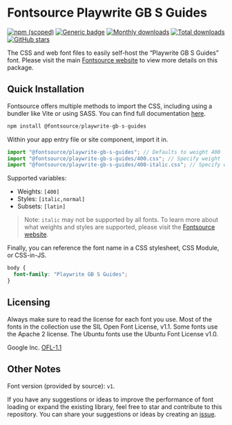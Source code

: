 # Fontsource Playwrite GB S Guides

[![npm (scoped)](https://img.shields.io/npm/v/@fontsource/playwrite-gb-s-guides?color=brightgreen)](https://www.npmjs.com/package/@fontsource/playwrite-gb-s-guides) [![Generic badge](https://img.shields.io/badge/fontsource-passing-brightgreen)](https://github.com/fontsource/fontsource) [![Monthly downloads](https://badgen.net/npm/dm/@fontsource/playwrite-gb-s-guides)](https://github.com/fontsource/fontsource) [![Total downloads](https://badgen.net/npm/dt/@fontsource/playwrite-gb-s-guides)](https://github.com/fontsource/fontsource) [![GitHub stars](https://img.shields.io/github/stars/fontsource/fontsource.svg?style=social&label=Star)](https://github.com/fontsource/fontsource/stargazers)

The CSS and web font files to easily self-host the “Playwrite GB S Guides” font. Please visit the main [Fontsource website](https://fontsource.org/fonts/playwrite-gb-s-guides) to view more details on this package.

## Quick Installation

Fontsource offers multiple methods to import the CSS, including using a bundler like Vite or using SASS. You can find full documentation [here](https://fontsource.org/docs/getting-started/introduction).

```javascript
npm install @fontsource/playwrite-gb-s-guides
```

Within your app entry file or site component, import it in.

```javascript
import "@fontsource/playwrite-gb-s-guides"; // Defaults to weight 400
import "@fontsource/playwrite-gb-s-guides/400.css"; // Specify weight
import "@fontsource/playwrite-gb-s-guides/400-italic.css"; // Specify weight and style
```

Supported variables:
- Weights: `[400]`
- Styles: `[italic,normal]`
- Subsets: `[latin]`

> Note: `italic` may not be supported by all fonts. To learn more about what weights and styles are supported, please visit the [Fontsource website](https://fontsource.org/fonts/playwrite-gb-s-guides).

Finally, you can reference the font name in a CSS stylesheet, CSS Module, or CSS-in-JS.

```css
body {
  font-family: "Playwrite GB S Guides";
}
```

## Licensing
Always make sure to read the license for each font you use. Most of the fonts in the collection use the SIL Open Font License, v1.1. Some fonts use the Apache 2 license. The Ubuntu fonts use the Ubuntu Font License v1.0.

Google Inc.
[OFL-1.1](http://scripts.sil.org/OFL)

## Other Notes
Font version (provided by source): `v1`.

If you have any suggestions or ideas to improve the performance of font loading or expand the existing library, feel free to star and contribute to this repository. You can share your suggestions or ideas by creating an [issue](https://github.com/fontsource/fontsource/issues).